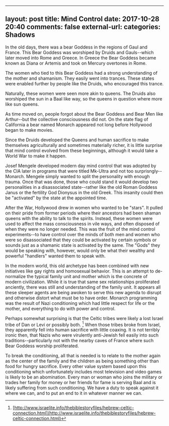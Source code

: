             

---
layout: post
title: Mind Control
date: 2017-10-28 20:40
comments: false
external-url:
categories: Shadows
---

In the old days, there was a bear Goddess in the regions of Gaul and France. This Bear Goddess was worshiped by Druids and Gauls--which later moved into Rome and Greece. In Greece the Bear Goddess became known as Diana or Artemis and took on Mercury overtones in Rome.

The women who tied to this Bear Goddess had a strong understanding of the mother and shamanism. They easily went into trances. These states were enabled further by people like the Druids, who encouraged this trance.

Naturally, these women were seen more akin to queens. The Druids also worshiped the sun in a Baal like way, so the queens in question where more like sun queens. 

As time moved on, people forgot about the Bear Goddess and Bear Men like Arthur--but the collective consciousness did not. On the state flag of California a bear named Monarch appeared not long before Hollywood began to make movies.

Since the Druids developed the Queens and human sacrifice to make themselves agriculturally and sometimes materially richer, it is little surprise that mind control evolved from these beginnings, although it would take a World War to make it happen.

Josef Mengele developed modern day mind control that was adopted by the CIA later in programs that were titled Mk-Ultra and not too surprisngly--Monarch. Mengele simply wanted to split the personality with enough trauma. Once that was done, those who could stand it would develop two personalities in a disassociated state--rather like the old Roman Goddess Janus or the fertility God Dionysus in the old Greek. This insanity could then be "activated" by the state at the appointed time.

After the War, Hollywood drew in women who wanted to be "stars". It pulled on their pride from former periods where their ancestors had been shaman queens with the ability to talk to the spirits. Instead, these women were used to affect the mass consciousness in vile ways, and often disposed of when they were no longer needed. This was the fruit of the mind control experiments--to have control over the minds of both men and women who were so disassociated that they could be activated by certain symbols or sounds just as a shamanic state is activated by the same. The "Gods" they would be speaking with, however, would only be what their wealthy and powerful "handlers" wanted them to speak with. 

In the modern world, this old archetype has been combined with new initiatives like gay rights and homosexual behavior. This is an attempt to de-normalize the typical family unit and mother which is the concrete of modern civilization. While it is true that same sex relationships proliferated anciently, there was still and understanding of the family unit. It appears all these sleeper agents are being awoken to serve this new agenda to disrupt and otherwise distort what must be to have order. Monarch programming was the result of Nazi conditioning which had little respect for life or the mother, and everything to do with power and control. 

Perhaps somewhat surprising is that the Celtic tribes were likely a lost Israel tribe of Dan or Levi or possibly both. [^1] When those tribes broke from Israel, they apparently fell into human sacrifice with little coaxing. It is not terribly ironic then, that Nazis who were virulently anti-Jewish fell easily into such traditions--particularly not with the nearby caves of France where such Bear Goddess worship proliferated. 

To break the conditioning, all that is needed is to relate to the mother again as the center of the family and the children as being something other than food for hungry sacrifice. Every other value system based upon this conditioning which unfortunately includes most television and video games is likely to be an abomination. Every man or woman who joins the military or trades her family for money or her friends for fame is serving Baal and is likely suffering from such conditioning. We have a duty to speak against it where we can, and to put an end to it in whatever manner we can. 

[^1]: [http://www.israelite.info/thebiblestoryfiles/hebrew-celtic-connection.html](http://www.israelite.info/thebiblestoryfiles/hebrew-celtic-connection.html)

